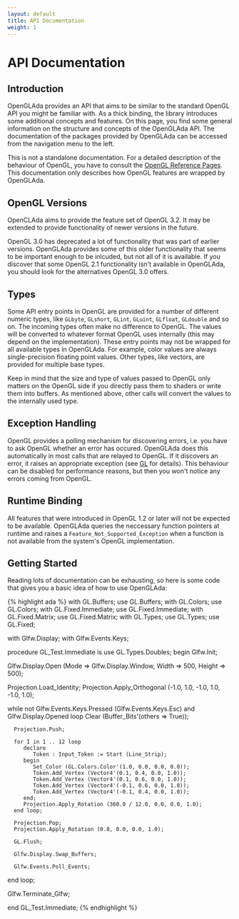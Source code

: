 ```yaml
---
layout: default
title: API Documentation
weight: 1
---
```


# API Documentation

## Introduction

OpenGLAda provides an API that aims to be similar to the standard OpenGL API you
might be familiar with. As a thick binding, the library introduces some additional
concepts and features. On this page, you find some general information on the structure
and concepts of the OpenGLAda API. The documentation of the packages
provided by OpenGLAda can be accessed from the navigation menu to the left.

This is not a standalone documentation. For a detailed description of the behaviour of
OpenGL, you have to consult the
[OpenGL Reference Pages](http://www.opengl.org/sdk/docs/man/). This documentation only
describes how OpenGL features are wrapped by OpenGLAda.

## OpenGL Versions

OpenCLAda aims to provide the feature set of OpenGL 3.2. It may be extended to provide
functionality of newer versions in the future.

OpenGL 3.0 has deprecated a lot of functionality that was part of earlier versions.
OpenGLAda provides some of this older functionality that seems to be important enough
to be inlcuded, but not all of it is available. If you discover that some
OpenGL 2.1 functionality isn't available in OpenGLAda, you should look for the
alternatives OpenGL 3.0 offers.

## Types

Some API entry points in OpenGL are provided for a number of different numeric types, like
`GLbyte`, `GLshort`, `GLint`, `GLuint`, `GLfloat`, `GLdouble` and so on. The incoming
types often make no difference to OpenGL. The values will be converted to whatever
format OpenGL uses internally (this may depend on the implementation). These entry
points may not be wrapped for all available types in OpenGLAda. For example, color
values are always single-precision floating point values. Other types, like vectors, are
provided for multiple base types.

Keep in mind that the size and type of values passed to OpenGL only matters on the
OpenGL side if you directly pass them to shaders or write them into buffers. As mentioned
above, other calls will convert the values to the internally used type.

## Exception Handling

OpenGL provides a polling mechanism for discovering errors, i.e. you have to ask OpenGL
whether an error has occured. OpenGLAda does this automatically in most calls that are
relayed to OpenGL. If it discovers an error, it raises an appropriate exception (see 
[GL](/OpenGLAda/doc/GL.html) for details). This behaviour can be disabled for performance
reasons, but then you won't notice any errors coming from OpenGL.

## Runtime Binding

All features that were introduced in OpenGL 1.2 or later will not be expected to be
available. OpenGLAda queries the neccessary function pointers at runtime and raises a
`Feature_Not_Supported_Exception` when a function is not available from the system's
OpenGL implementation.

## Getting Started

Reading lots of documentation can be exhausting, so here is some code that gives you a
basic idea of how to use OpenGLAda:

{% highlight ada %}
with GL.Buffers;         use GL.Buffers;
with GL.Colors;          use GL.Colors;
with GL.Fixed.Immediate; use GL.Fixed.Immediate;
with GL.Fixed.Matrix;    use GL.Fixed.Matrix;
with GL.Types;           use GL.Types;
use GL.Fixed;

with Glfw.Display;
with Glfw.Events.Keys;

procedure GL_Test.Immediate is
   use GL.Types.Doubles;
begin
   Glfw.Init;

   Glfw.Display.Open (Mode  => Glfw.Display.Window,
                      Width => 500, Height => 500);

   Projection.Load_Identity;
   Projection.Apply_Orthogonal (-1.0, 1.0, -1.0, 1.0, -1.0, 1.0);

   while not Glfw.Events.Keys.Pressed (Glfw.Events.Keys.Esc) and
         Glfw.Display.Opened loop
      Clear (Buffer_Bits'(others => True));

      Projection.Push;

      for I in 1 .. 12 loop
         declare
            Token : Input_Token := Start (Line_Strip);
         begin
            Set_Color (GL.Colors.Color'(1.0, 0.0, 0.0, 0.0));
            Token.Add_Vertex (Vector4'(0.1, 0.4, 0.0, 1.0));
            Token.Add_Vertex (Vector4'(0.1, 0.6, 0.0, 1.0));
            Token.Add_Vertex (Vector4'(-0.1, 0.6, 0.0, 1.0));
            Token.Add_Vertex (Vector4'(-0.1, 0.4, 0.0, 1.0));
         end;
         Projection.Apply_Rotation (360.0 / 12.0, 0.0, 0.0, 1.0);
      end loop;

      Projection.Pop;
      Projection.Apply_Rotation (0.8, 0.0, 0.0, 1.0);

      GL.Flush;

      Glfw.Display.Swap_Buffers;

      Glfw.Events.Poll_Events;
   end loop;

   Glfw.Terminate_Glfw;

end GL_Test.Immediate;
{% endhighlight %}